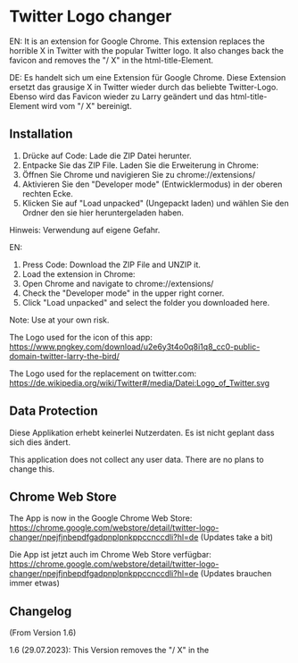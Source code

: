 
# Twitter Logo changer

EN: It is an extension for Google Chrome. This extension replaces the horrible X in Twitter with the popular Twitter logo. It also changes back the favicon and removes the "/ X" in the html-title-Element.

DE: Es handelt sich um eine Extension für Google Chrome. Diese Extension ersetzt das grausige X in Twitter wieder durch das beliebte Twitter-Logo. Ebenso wird das Favicon wieder zu Larry geändert und das html-title-Element wird vom "/ X" bereinigt.

## Installation
1. Drücke auf Code: Lade die ZIP Datei herunter.
2. Entpacke Sie das ZIP File. Laden Sie die Erweiterung in Chrome: 
3. Öffnen Sie Chrome und navigieren Sie zu chrome://extensions/ 
4. Aktivieren Sie den "Developer mode" (Entwicklermodus) in der oberen rechten Ecke.
5. Klicken Sie auf "Load unpacked" (Ungepackt laden) und wählen Sie den Ordner den sie hier heruntergeladen haben. 

Hinweis: Verwendung auf eigene Gefahr.

EN:
1. Press Code: Download the ZIP File and UNZIP it. 
2. Load the extension in Chrome:
3. Open Chrome and navigate to chrome://extensions/
4. Check the "Developer mode" in the upper right corner.
5. Click "Load unpacked" and select the folder you downloaded here.

Note:  Use at your own risk.


The Logo used for the icon of this app: https://www.pngkey.com/download/u2e6y3t4o0q8i1q8_cc0-public-domain-twitter-larry-the-bird/

The Logo used for the replacement on twitter.com: https://de.wikipedia.org/wiki/Twitter#/media/Datei:Logo_of_Twitter.svg


## Data Protection

Diese Applikation erhebt keinerlei Nutzerdaten.
Es ist nicht geplant dass sich dies ändert.

This application does not collect any user data.
There are no plans to change this.

## Chrome Web Store

The App is now in the Google Chrome Web Store: https://chrome.google.com/webstore/detail/twitter-logo-changer/npejfjnbepdfgadpnplpnkppccnccdli?hl=de (Updates take a bit)

Die App ist jetzt auch im Chrome Web Store verfügbar: https://chrome.google.com/webstore/detail/twitter-logo-changer/npejfjnbepdfgadpnplpnkppccnccdli?hl=de (Updates brauchen immer etwas)

## Changelog
(From Version 1.6)

1.6 (29.07.2023): This Version removes the "/ X" in the <title> and the <meta-title> element of Twitter.

Added: https://github.com/PhilGabriel/twitterlogochanger/tree/dev_version (this is a preview to a jquery version)

### Preview:

You can find a dev-Version from Version 1.7 here: https://github.com/PhilGabriel/twitterlogochanger/tree/dev_version

Version 1.7 will be a move from vanilla-js to jquery.
